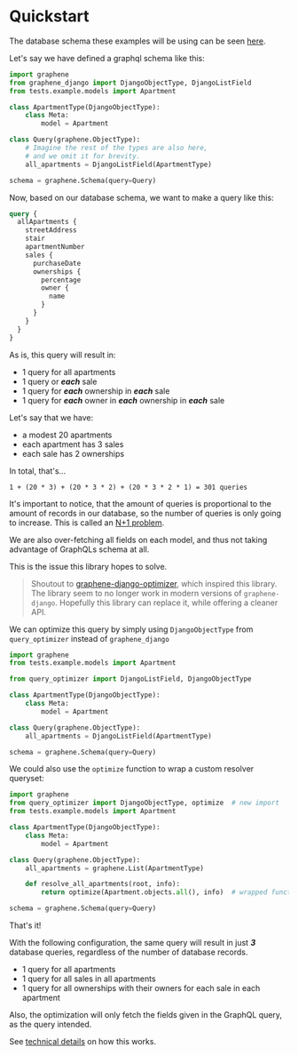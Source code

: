 # Quickstart

The database schema these examples will be using can be seen [here][schema].

Let's say we have defined a graphql schema like this:

```python
import graphene
from graphene_django import DjangoObjectType, DjangoListField
from tests.example.models import Apartment

class ApartmentType(DjangoObjectType):
    class Meta:
        model = Apartment

class Query(graphene.ObjectType):
    # Imagine the rest of the types are also here,
    # and we omit it for brevity.
    all_apartments = DjangoListField(ApartmentType)

schema = graphene.Schema(query=Query)
```

Now, based on our database schema, we want to make a query like this:

```graphql
query {
  allApartments {
    streetAddress
    stair
    apartmentNumber
    sales {
      purchaseDate
      ownerships {
        percentage
        owner {
          name
        }
      }
    }
  }
}
```

As is, this query will result in:

- 1 query for all apartments
- 1 query or _**each**_ sale
- 1 query for _**each**_ ownership in _**each**_ sale
- 1 query for _**each**_ owner in _**each**_ ownership in _**each**_ sale

Let's say that we have:

- a modest 20 apartments
- each apartment has 3 sales
- each sale has 2 ownerships

In total, that's...

```
1 + (20 * 3) + (20 * 3 * 2) + (20 * 3 * 2 * 1) = 301 queries
```

It's important to notice, that the amount of queries is proportional to the
amount of records in our database, so the number of queries is only going to increase.
This is called an [N+1 problem].

We are also over-fetching all fields on each model, and thus not taking advantage of
GraphQLs schema at all.

This is the issue this library hopes to solve.

> Shoutout to [graphene-django-optimizer][prev], which inspired this library.
> The library seem to no longer work in modern versions of `graphene-django`.
> Hopefully this library can replace it, while offering a cleaner API.

We can optimize this query by simply using `DjangoObjectType` from `query_optimizer`
instead of `graphene_django`

```python
import graphene
from tests.example.models import Apartment

from query_optimizer import DjangoListField, DjangoObjectType

class ApartmentType(DjangoObjectType):
    class Meta:
        model = Apartment

class Query(graphene.ObjectType):
    all_apartments = DjangoListField(ApartmentType)

schema = graphene.Schema(query=Query)
```

We could also use the `optimize` function to wrap a custom resolver queryset:

```python
import graphene
from query_optimizer import DjangoObjectType, optimize  # new import
from tests.example.models import Apartment

class ApartmentType(DjangoObjectType):
    class Meta:
        model = Apartment

class Query(graphene.ObjectType):
    all_apartments = graphene.List(ApartmentType)

    def resolve_all_apartments(root, info):
        return optimize(Apartment.objects.all(), info)  # wrapped function

schema = graphene.Schema(query=Query)
```

That's it!

With the following configuration, the same query will result in
just _**3**_ database queries, regardless of the number of database records.

- 1 query for all apartments
- 1 query for all sales in all apartments
- 1 query for all ownerships with their owners for each sale in each apartment

Also, the optimization will only fetch the fields given in the GraphQL query,
as the query intended.

See [technical details] on how this works.


[schema]: https://github.com/MrThearMan/graphene-django-query-optimizer/blob/main/tests/example/models.py
[N+1 problem]: https://stackoverflow.com/a/97253
[prev]: https://github.com/tfoxy/graphene-django-optimizer
[only]: https://docs.djangoproject.com/en/dev/ref/models/querysets/#only
[technical details]: https://mrthearman.github.io/graphene-django-query-optimizer/technical/
